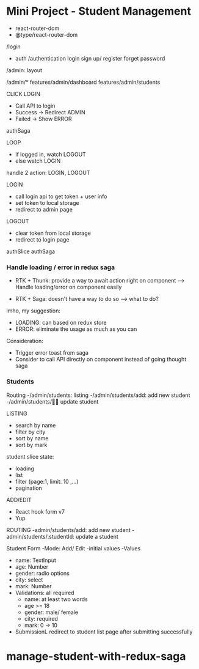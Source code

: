 # Mini Project - Student Management

- react-router-dom
- @type/react-router-dom

/login

- auth /authentication
  login
  sign up/ register
  forget password

/admin: layout

/admin/\*
features/admin/dashboard
features/admin/students

CLICK LOGIN

- Call API to login
- Success -> Redirect ADMIN
- Failed -> Show ERROR

authSaga

LOOP

- if logged in, watch LOGOUT
- else watch LOGIN

handle 2 action: LOGIN, LOGOUT

LOGIN

- call login api to get token + user info
- set token to local storage
- redirect to admin page

LOGOUT

- clear token from local storage
- redirect to login page

authSlice
authSaga

### Handle loading / error in redux saga

- RTK + Thunk: provide a way to await action right on component
  --> Handle loading/error on component easily

- RTK + Saga: doesn't have a way to do so
  --> what to do?

imho, my suggestion:

- LOADING: can based on redux store
- ERROR: eliminate the usage as much as you can

Consideration:

- Trigger error toast from saga
- Consider to call API directly on component instead of going thought saga

### Students

Routing
-/admin/students: listing
-/admin/students/add: add new student
-/admin/students/:student: update student

LISTING

- search by name
- filter by city
- sort by name
- sort by mark

student slice state:

- loading
- list
- filter (page:1, limit: 10 ,...)
- pagination

ADD/EDIT

- React hook form v7
- Yup

ROUTING
-admin/students/add: add new student
-admin/students/:studentId: update a student

Student Form
-Mode: Add/ Edit
-initial values
-Values

- name: TextInput
- age: Number
- gender: radio options
- city: select
- mark: Number
- Validations: all required
  - name: at least two words
  - age >= 18
  - gender: male/ female
  - city: required
  - mark: 0 -> 10
- SubmissionL redirect to student list page after submitting successfully
# manage-student-with-redux-saga
